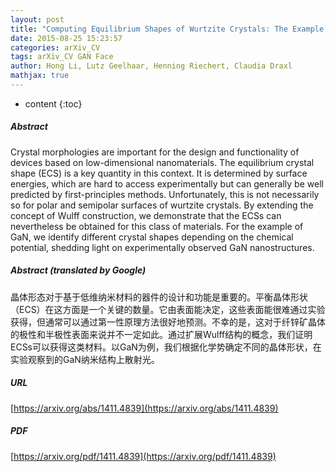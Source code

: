 ```yaml
---
layout: post
title: "Computing Equilibrium Shapes of Wurtzite Crystals: The Example of GaN"
date: 2015-08-25 15:23:57
categories: arXiv_CV
tags: arXiv_CV GAN Face
author: Hong Li, Lutz Geelhaar, Henning Riechert, Claudia Draxl
mathjax: true
---
```


* content
{:toc}

##### Abstract
Crystal morphologies are important for the design and functionality of devices based on low-dimensional nanomaterials. The equilibrium crystal shape (ECS) is a key quantity in this context. It is determined by surface energies, which are hard to access experimentally but can generally be well predicted by first-principles methods. Unfortunately, this is not necessarily so for polar and semipolar surfaces of wurtzite crystals. By extending the concept of Wulff construction, we demonstrate that the ECSs can nevertheless be obtained for this class of materials. For the example of GaN, we identify different crystal shapes depending on the chemical potential, shedding light on experimentally observed GaN nanostructures.

##### Abstract (translated by Google)
晶体形态对于基于低维纳米材料的器件的设计和功能是重要的。平衡晶体形状（ECS）在这方面是一个关键的数量。它由表面能决定，这些表面能很难通过实验获得，但通常可以通过第一性原理方法很好地预测。不幸的是，这对于纤锌矿晶体的极性和半极性表面来说并不一定如此。通过扩展Wulff结构的概念，我们证明ECSs可以获得这类材料。以GaN为例，我们根据化学势确定不同的晶体形状，在实验观察到的GaN纳米结构上散射光。

##### URL
[https://arxiv.org/abs/1411.4839](https://arxiv.org/abs/1411.4839)

##### PDF
[https://arxiv.org/pdf/1411.4839](https://arxiv.org/pdf/1411.4839)

